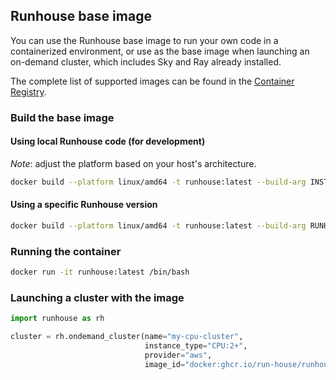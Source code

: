 ## Runhouse base image
You can use the Runhouse base image to run your own code in a containerized environment, or use as the base image
when launching an on-demand cluster, which includes Sky and Ray already installed.

The complete list of supported images can be found in the
[Container Registry](https://github.com/run-house/runhouse/pkgs/container/runhouse).

### Build the base image

#### Using local Runhouse code (for development)

*Note*: adjust the platform based on your host's architecture.

```bash
docker build --platform linux/amd64 -t runhouse:latest --build-arg INSTALL_METHOD=local -f docker/base/Dockerfile .
```
#### Using a specific Runhouse version

```bash
docker build --platform linux/amd64 -t runhouse:latest --build-arg RUNHOUSE_VERSION=0.0.35 -f docker/base/Dockerfile .
```

### Running the container
```bash
docker run -it runhouse:latest /bin/bash
```

### Launching a cluster with the image

```python
import runhouse as rh

cluster = rh.ondemand_cluster(name="my-cpu-cluster",
                              instance_type="CPU:2+",
                              provider="aws",
                              image_id="docker:ghcr.io/run-house/runhouse:latest").up_if_not()
